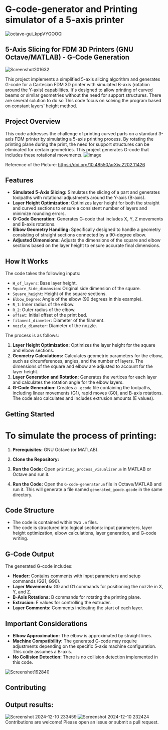 # G-code-generator and Printing simulator of a 5-axis printer
![octave-gui_kppVYGOOGi](https://github.com/user-attachments/assets/650b04e2-e81e-41a7-a59f-f4d4f625abdb)

## 5-Axis Slicing for FDM 3D Printers (GNU Octave/MATLAB) - G-Code Generation
![Screenshot201632](https://github.com/user-attachments/assets/95ffe556-f8ff-4060-8a9c-9c90e08f55b3)

This project implements a simplified 5-axis slicing algorithm and generates G-code for a Cartesian FDM 3D printer with simulated B-axis (rotation around the Y-axis) capabilities. It's designed to allow printing of curved beams or similar geometries without the need for support structures. There are several solution to do so This code focus on solving the program based on constant layers' height method. 

## Project Overview

This code addresses the challenge of printing curved parts on a standard 3-axis FDM printer by simulating a 5-axis printing process. By rotating the printing plane during the print, the need for support structures can be eliminated for certain geometries. This project generates G-code that includes these rotational movements.
![image](https://github.com/user-attachments/assets/2fb1fb38-16f0-4dbf-99fc-1309ef098749)

Reference of the Picture: https://doi.org/10.48550/arXiv.2202.11426
## Features

*   **Simulated 5-Axis Slicing:** Simulates the slicing of a part and generates toolpaths with rotational adjustments around the Y-axis (B-axis).
*   **Layer Height Optimization:** Optimizes layer height for both the straight and curved sections to ensure a consistent number of layers and minimize rounding errors.
*   **G-Code Generation:** Generates G-code that includes X, Y, Z movements and B-axis rotations.
*   **Elbow Geometry Handling:** Specifically designed to handle a geometry consisting of straight sections connected by a 90-degree elbow.
*   **Adjusted Dimensions:** Adjusts the dimensions of the square and elbow sections based on the layer height to ensure accurate final dimensions.

## How It Works

The code takes the following inputs:

*   `H_of_layers`: Base layer height.
*   `Square_Side_dimansion`: Original side dimension of the square.
*   `Square_height`: Height of the square sections.
*   `Elbow_Degree`: Angle of the elbow (90 degrees in this example).
*   `R_1`: Inner radius of the elbow.
*   `R_2`: Outer radius of the elbow.
*   `offset`: Initial offset of the print bed.
*   `filament_diameter`: Diameter of the filament.
*   `nozzle_diameter`: Diameter of the nozzle.

The process is as follows:

1.  **Layer Height Optimization:** Optimizes the layer height for the square and elbow sections.
2.  **Geometry Calculations:** Calculates geometric parameters for the elbow, such as circumferences, angles, and the number of layers. The dimensions of the square and elbow are adjusted to account for the layer height.
3.  **Layer Generation and Rotation:** Generates the vertices for each layer and calculates the rotation angle for the elbow layers.
4.  **G-Code Generation:** Creates a `.gcode` file containing the toolpaths, including linear movements (G1), rapid moves (G0), and B-axis rotations. The code also calculates and includes extrusion amounts (E values).

## Getting Started
# To simulate the process of printing: 
1.  **Prerequisites:** GNU Octave (or MATLAB).
2.  **Clone the Repository:**
3. **Run the Code:** Open `printing_process_visualizer.m` in MATLAB or Octave and run it.


4.  **Run the Code:** Open the `G-code-generator.m` file in Octave/MATLAB and run it. This will generate a file named `generated_gcode.gcode` in the same directory.

## Code Structure

*   The code is contained within two `.m` files.
*   The code is structured into logical sections: input parameters, layer height optimization, elbow calculations, layer generation, and G-code writing.

## G-Code Output

The generated G-code includes:

*   **Header:** Contains comments with input parameters and setup commands (G21, G90).
*   **Layer Movements:** G0 and G1 commands for positioning the nozzle in X, Y, and Z.
*   **B-Axis Rotations:** B commands for rotating the printing plane.
*   **Extrusion:** E values for controlling the extruder.
*   **Layer Comments:** Comments indicating the start of each layer.


## Important Considerations

*   **Elbow Approximation:** The elbow is approximated by straight lines.
*   **Machine Compatibility:** The generated G-code may require adjustments depending on the specific 5-axis machine configuration. This code assumes a B-axis.
*   **No Collision Detection:** There is no collision detection implemented in this code.

![Screenshot192840](https://github.com/user-attachments/assets/bcc9583d-19ba-4ca4-bdbd-cfa8d064f288)

## Contributing
## Output results: 
![Screenshot 2024-12-10 233459](https://github.com/user-attachments/assets/02d91433-f7d8-4e54-a7c8-9554d0742ad0)
![Screenshot 2024-12-10 232424](https://github.com/user-attachments/assets/fe1de620-b66c-49ba-b585-648c2d748086)
Contributions are welcome! Please open an issue or submit a pull request.


